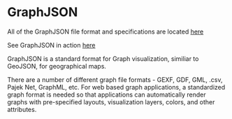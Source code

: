 GraphJSON
=========

All of the GraphJSON file format and specifications are located [here](https://github.com/GraphAlchemist/GraphJSON/wiki)

See GraphJSON in action [here](http://graphjson.io/)

GraphJSON is a standard format for Graph visualization, similiar to GeoJSON, for geographical maps.

There are a number of different graph file formats - GEXF, GDF, GML, .csv, Pajek Net, GraphML, etc.  For web based graph applications, a standardized graph format is needed so that applications can automatically render graphs with pre-specified layouts, visualization layers, colors, and other attributes.


